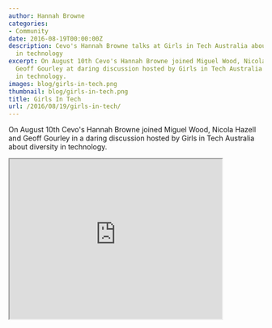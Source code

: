 ```yaml
---
author: Hannah Browne
categories:
- Community
date: 2016-08-19T00:00:00Z
description: Cevo's Hannah Browne talks at Girls in Tech Australia about diversity
  in technology
excerpt: On August 10th Cevo's Hannah Browne joined Miguel Wood, Nicola Hazell and
  Geoff Gourley at daring discussion hosted by Girls in Tech Australia about diversity
  in technology.
images: blog/girls-in-tech.png
thumbnail: blog/girls-in-tech.png
title: Girls In Tech
url: /2016/08/19/girls-in-tech/
---
```


On August 10th Cevo's Hannah Browne joined Miguel Wood, Nicola Hazell and Geoff Gourley in a daring discussion hosted by Girls in Tech Australia about diversity in technology.

<iframe width="420" height="315" src="https://www.youtube.com/embed/G_e5n6ZkZ6g"></iframe>
